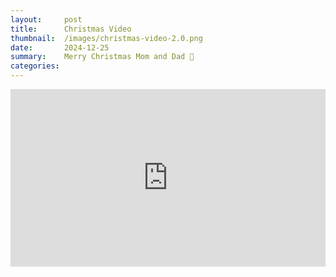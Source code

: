 ```yaml
---
layout:     post
title:      Christmas Video
thumbnail:  /images/christmas-video-2.0.png
date:       2024-12-25
summary:    Merry Christmas Mom and Dad 🎄
categories:
---
```


<div style="padding:56.25% 0 0 0;position:relative;"><iframe src="https://player.vimeo.com/video/1042099179?badge=0&amp;autopause=0&amp;player_id=0&amp;app_id=58479" frameborder="0" allow="autoplay; fullscreen; picture-in-picture; clipboard-write" style="position:absolute;top:0;left:0;width:100%;height:100%;" title="Christmas Video"></iframe></div><script src="https://player.vimeo.com/api/player.js"></script>
